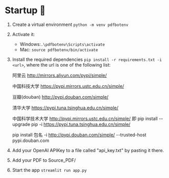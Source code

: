 # Startup 🚀
1. Create a virtual environment `python -m venv pdfbotenv`
2. Activate it: 
   - Windows:`.\pdfbotenv\Scripts\activate`
   - Mac: `source pdfbotenv/bin/activate`
3. Install the required dependencies `pip install -r requirements.txt -i <url>`, where the url is one of the following list:

   阿里云 http://mirrors.aliyun.com/pypi/simple/

   中国科技大学 https://pypi.mirrors.ustc.edu.cn/simple/

   豆瓣(douban) http://pypi.douban.com/simple/

   清华大学 https://pypi.tuna.tsinghua.edu.cn/simple/

   中国科学技术大学 http://pypi.mirrors.ustc.edu.cn/simple/
即  pip install --upgrade pip -i https://pypi.tuna.tsinghua.edu.cn/simple/

   pip install 包名 -i http://pypi.douban.com/simple/ --trusted-host pypi.douban.com

4. Add your OpenAI APIKey to a file called "api_key.txt" by pasting it there.
5. Add your PDF to Source_PDF/
6. Start the app `streamlit run app.py` 
